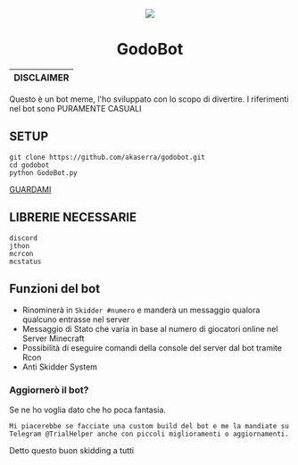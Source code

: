 <p align="center">
  <img src="https://cdn.discordapp.com/attachments/984091942549852190/1070380955371585638/godobot.png">
</p>

<h1 align="center">GodoBot</h1>

|DISCLAIMER|
|-------------------------------------------------|
Questo è un bot meme, l'ho sviluppato con lo scopo di divertire. I riferimenti nel bot sono PURAMENTE CASUALI

## SETUP

```
git clone https://github.com/akaserra/godobot.git
cd godobot
python GodoBot.py
```
[GUARDAMI](https://youtu.be/J4TLLSi6h-4)


## LIBRERIE NECESSARIE

```
discord
jthon
mcrcon
mcstatus
```

## Funzioni del bot

- Rinominerà in `Skidder #numero` e manderà un messaggio qualora qualcuno entrasse nel server
- Messaggio di Stato che varia in base al numero di giocatori online nel Server Minecraft
- Possibilità di eseguire comandi della console del server dal bot tramite Rcon 
- Anti Skidder System

### Aggiornerò il bot?

Se ne ho voglia dato che ho poca fantasia.

```
Mi piacerebbe se facciate una custom build del bot e me la mandiate su Telegram @TrialHelper anche con piccoli miglioramenti o aggiornamenti.
```

Detto questo buon skidding a tutti
